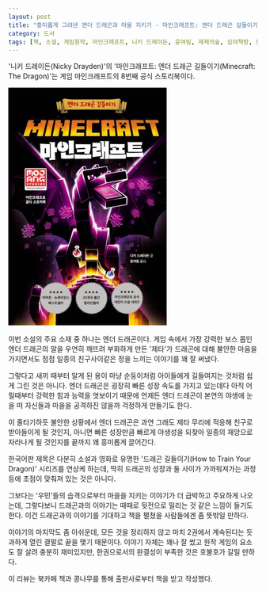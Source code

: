 ```yaml
---
layout: post
title: "흥미롭게 그려낸 엔더 드래곤과 마을 지키기 - 마인크래프트: 엔더 드래곤 길들이기"
category: 도서
tags: [책, 소설, 게임원작, 마인크래프트, 니키 드레이든, 윤여림, 제제의숲, 심야책방, 토네이도, 북카페 책과 콩나무, 서평]
---
```


'니키 드레이든(Nicky Drayden)'의
'마인크래프트: 엔더 드래곤 길들이기(Minecraft: The Dragon)'는
게임 마인크래프트의 8번째 공식 스토리북이다.

![표지](/images/book/minecraft-the-dragon-book.jpg)

이번 소설의 주요 소재 중 하나는 엔더 드래곤이다.
게임 속에서 가장 강력한 보스 몹인 엔더 드래곤의 알을
우연히 깨뜨려 부화하게 만든 '제타'가
드래곤에 대해 불안한 마음을 가지면서도
점점 일종의 친구사이같은 정을 느끼는 이야기를 꽤 잘 써냈다.

그렇다고 새끼 때부터 알게 된 용이 마냥 순둥이처럼 아이들에게 길들여지는 것처럼 쉽게 그린 것은 아니다.
엔더 드래곤은 굉장히 빠른 성장 속도를 가지고 있는데다
아직 어릴때부터 강력한 힘과 능력을 엿보이기 때문에
언제든 엔더 드래곤이 본연의 야생에 눈을 떠 자신들과 마을을 공격하진 않을까 걱정하게 만들기도 한다.

이 줄타기하듯 불안한 상황에서 엔더 드래곤은 과연 그래도 제타 무리에 적응해 친구로 받아들이게 될 것인지,
아니면 빠른 성장만큼 빠르게 야생성을 되찾아 일종의 재앙으로 자라나게 될 것인지를 끝까지 꽤 흥미롭게 끌어간다.

한국어판 제목은 다분히 소설과 영화로 유명한 '드래곤 길들이기(How to Train Your Dragon)' 시리즈를 연상케 하는데,
딱히 드래곤의 성장과 둘 사이가 가까워져가는 과정 등에 초점이 맞춰져 있는 것은 아니다.

그보다는 '우민'들의 습격으로부터 마을을 지키는 이야기가 더 급박하고 주요하게 나오는데,
그렇다보니 드래곤과의 이야기는 때때로 뒷전으로 밀리는 것 같은 느낌이 들기도 한다.
이건 드래곤과의 이야기를 기대하고 책을 펼쳤을 사람들에겐 좀 뜻밖일 만하다.

이야기의 마지막도 좀 아쉬운데,
모든 것을 정리하지 않고 마치 2권에서 계속된다는 듯 과하게 열린 결말로 끝을 맺기 때문이다.
이야기 자체는 꽤나 잘 썼고 원작 게임의 요소도 잘 살려 충분히 재미있지만,
한권으로서의 완결성이 부족한 것은 호불호가 갈릴 만하다.



<div class="im im-info">
이 리뷰는 북카페 책과 콩나무를 통해 출판사로부터 책을 받고 작성했다.
</div>
